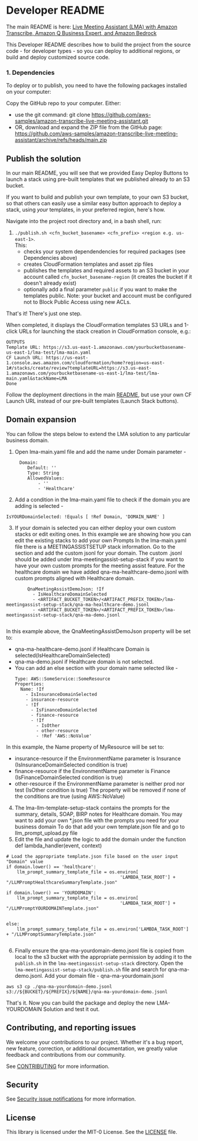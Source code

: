 # Developer README

The main README is here: [Live Meeting Assistant (LMA) with Amazon Transcribe, Amazon Q Business Expert, and Amazon Bedrock](./README.md)

This Developer README describes how to build the project from the source code - for developer types - so you can deploy to additional regions, or build and deploy customized source code.

### 1. Dependencies

To deploy or to publish, you need to have the following packages installed on your computer:



Copy the GitHub repo to your computer. Either:
- use the git command: git clone https://github.com/aws-samples/amazon-transcribe-live-meeting-assistant.git
- OR, download and expand the ZIP file from the GitHub page: https://github.com/aws-samples/amazon-transcribe-live-meeting-assistant/archive/refs/heads/main.zip

## Publish the solution

In our main README, you will see that we provided Easy Deploy Buttons to launch a stack using pre-built templates that we published already to an S3 bucket. 

If you want to build and publish your own template, to your own S3 bucket, so that others can easily use a similar easy button approach to deploy a stack, using *your* templates, in your preferred region, here's how.

Navigate into the project root directory and, in a bash shell, run:

1. `./publish.sh <cfn_bucket_basename> <cfn_prefix> <region e.g. us-east-1>`.  
  This:
    - checks your system dependendencies for required packages (see Dependencies above)
    - creates CloudFormation templates and asset zip files
    - publishes the templates and required assets to an S3 bucket in your account called `cfn_bucket_basename-region` (it creates the bucket if it doesn't already exist)
    - optionally add a final parameter `public` if you want to make the templates public. Note: your bucket and account must be configured not to Block Public Access using new ACLs.

That's it! There's just one step.
  
When completed, it displays the CloudFormation templates S3 URLs and 1-click URLs for launching the stack creation in CloudFormation console, e.g.:
```
OUTPUTS
Template URL: https://s3.us-east-1.amazonaws.com/yourbucketbasename-us-east-1/lma-test/lma-main.yaml
CF Launch URL: https://us-east-1.console.aws.amazon.com/cloudformation/home?region=us-east-1#/stacks/create/review?templateURL=https://s3.us-east-1.amazonaws.com/yourbucketbasename-us-east-1/lma-test/lma-main.yaml&stackName=LMA
Done
``````

Follow the deployment directions in the main [README](./README.md), but use your own CF Launch URL instead of our pre-built templates (Launch Stack buttons). 

## Domain expansion
You can follow the steps below to extend the LMA solution to any particular business domain.

1. Open lma-main.yaml file and add the name under Domain parameter - 
``` 
     Domain:
        Default: ''
        Type: String
        AllowedValues:
            - ''
            - 'Healthcare'
```
2. Add a condition in the lma-main.yaml file to check if the domain you are adding is selected - 
```
IsYOURDomainSelected: !Equals [ !Ref Domain, 'DOMAIN_NAME' ]

```
3. If your domain is selected you can either deploy your own custom stacks or edit exiting ones. In this example we are showing how you can edit the existing stacks to add your own Prompts
In the lma-main.yaml file there is a MEETINGASSISTSETUP stack information. Go to the section and add the custom jsonl for your domain. 
The custom .jsonl should be added under lma-meetingassist-setup-stack if you want to have your own custom prompts for the meeting assist feature. 
For the healthcare domain we have added qna-ma-healthcare-demo.jsonl with custom prompts aligned with Healthcare domain.

```
        QnaMeetingAssistDemoJson: !If
          - IsHealthcareDomainSelected
          - <ARTIFACT_BUCKET_TOKEN>/<ARTIFACT_PREFIX_TOKEN>/lma-meetingassist-setup-stack/qna-ma-healthcare-demo.jsonl
          - <ARTIFACT_BUCKET_TOKEN>/<ARTIFACT_PREFIX_TOKEN>/lma-meetingassist-setup-stack/qna-ma-demo.jsonl
          
```
In this example above, the QnaMeetingAssistDemoJson property will be set to:
- qna-ma-healthcare-demo.jsonl if Healthcare Domain is selected(IsHealthcareDomainSelected)
- qna-ma-demo.jsonl if Healthcare domain is not selected. 
- You can add an else section with your domain name selected like - 
    ```
  Type: AWS::SomeService::SomeResource
    Properties:
      Name: !If
        - IsInsuranceDomainSelected
        - insurance-resource
        - !If
          - IsFinanceDomainSelected
          - finance-resource
          - !If
            - IsOther
            - other-resource
            - !Ref 'AWS::NoValue'
  ```
In this example, the Name property of MyResource will be set to:
- insurance-resource if the EnvironmentName parameter is Insurance (IsInsuranceDomainSelected condition is true)
- finance-resource if the EnvironmentName parameter is Finance (IsFinanceDomainSelected condition is true)
- other-resource if the EnvironmentName parameter is neither prod nor test (IsOther condition is true)
The property will be removed if none of the conditions are true (using AWS::NoValue)

4. The lma-llm-template-setup-stack contains the prompts for the summary, details, SOAP, BIRP notes for Healthcare domain. You may want to add your own *.json file with the prompts you need for your business domain
To do that add your own template.json file and go to llm_prompt_upload.py file
5. Edit the file and update the logic to add the domain under the function def lambda_handler(event, context)
```
# Load the appropriate template.json file based on the user input "Domain" value
if domain.lower() == 'healthcare':
    llm_prompt_summary_template_file = os.environ[
                                           'LAMBDA_TASK_ROOT'] + "/LLMPromptHealthcareSummaryTemplate.json"

if domain.lower() == 'YOURDOMAIN':
    llm_prompt_summary_template_file = os.environ[
                                           'LAMBDA_TASK_ROOT'] + "/LLMPromptYOURDOMAINTemplate.json"


else:
    llm_prompt_summary_template_file = os.environ['LAMBDA_TASK_ROOT'] + "/LLMPromptSummaryTemplate.json"


```

6. Finally ensure the qna-ma-yourdomain-demo.jsonl file is copied from local to the s3 bucket with the appropriate permission by adding it to the `publish.sh` in the `lma-meetingassist-setup-stack` directory.
Open the `lma-meetingassist-setup-stack/publish.sh` file and search for qna-ma-demo.jsonl. Add your domain file - qna-ma-yourdomain.jsonl
```
aws s3 cp ./qna-ma-yourdomain-demo.jsonl s3://${BUCKET}/${PREFIX}/${NAME}/qna-ma-yourdomain-demo.jsonl
```
That's it. Now you can build the package and deploy the new LMA-YOURDOMAIN Solution and test it out. 

## Contributing, and reporting issues

We welcome your contributions to our project. Whether it's a bug report, new feature, correction, or additional
documentation, we greatly value feedback and contributions from our community.

See [CONTRIBUTING](CONTRIBUTING.md) for more information.

## Security

See [Security issue notifications](CONTRIBUTING.md#security-issue-notifications) for more information.

## License

This library is licensed under the MIT-0 License. See the [LICENSE](./LICENSE) file.